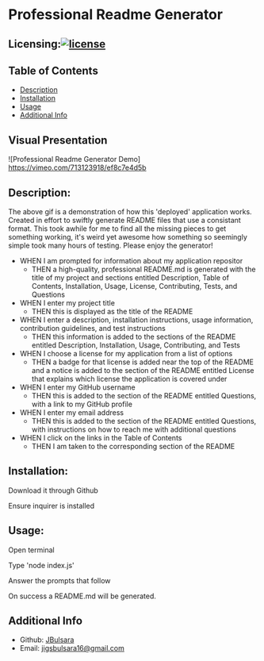 
# Professional Readme Generator

  ## Licensing:[![license](https://img.shields.io/badge/license-MIT-blue)](https://shields.io)
  
 ## Table of Contents
  - [Description](#description)
  - [Installation](#installation)
  - [Usage](#usage)
  - [Additional Info](#additional-info)


  ## Visual Presentation
  ![Professional Readme Generator Demo] https://vimeo.com/713123918/ef8c7e4d5b

  
 

  ## Description:
  The above gif is a demonstration of how this 'deployed' application works. Created in effort to swiftly generate README files that use a consistant format. This took awhile for me to find all the missing pieces to get something working, it's weird yet awesome how something so seemingly simple took many hours of testing. Please enjoy the generator!
  
  - WHEN I am prompted for information about my application repositor
    - THEN a high-quality, professional README.md is generated with the title of my project and sections entitled Description, Table of Contents, Installation, Usage, License, Contributing, Tests, and Questions
  - WHEN I enter my project title
    - THEN this is displayed as the title of the README
  - WHEN I enter a description, installation instructions, usage information, contribution guidelines, and test instructions
    - THEN this information is added to the sections of the README entitled Description, Installation, Usage, Contributing, and Tests
  - WHEN I choose a license for my application from a list of options
    - THEN a badge for that license is added near the top of the README and a notice is added to the section of the README entitled License that explains which license the application is covered under
  - WHEN I enter my GitHub username
    - THEN this is added to the section of the README entitled Questions, with a link to my GitHub profile
  - WHEN I enter my email address
    - THEN this is added to the section of the README entitled Questions, with instructions on how to reach me with additional questions
  - WHEN I click on the links in the Table of Contents
    - THEN I am taken to the corresponding section of the README

## Installation:

Download it through Github

Ensure inquirer is installed
## Usage:

Open terminal

Type 'node index.js'

Answer the prompts that follow

On success a README.md will be generated.

##   Additional Info
  - Github:  [JBulsara](https://github.com/JBulsara)
  - Email:   jigsbulsara16@gmail.com
    
  



 
 

